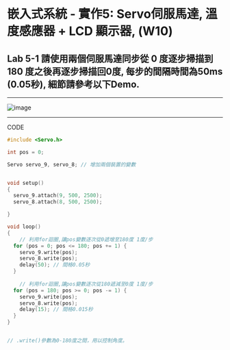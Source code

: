 #   嵌入式系統 - 實作5: Servo伺服馬達, 溫度感應器 + LCD 顯示器,  (W10)

##  Lab 5-1 請使用兩個伺服馬達同步從 0 度逐步掃描到 180 度之後再逐步掃描回0度, 每步的間隔時間為50ms (0.05秒), 細節請參考以下Demo.

---

![image](https://user-images.githubusercontent.com/63353432/138579307-bb5b419d-74b1-4fea-a301-9dd2b00170d6.png)

---

CODE

````C
#include <Servo.h>

int pos = 0;

Servo servo_9, servo_8; // 增加兩個裝置的變數


void setup()
{
  servo_9.attach(9, 500, 2500);
  servo_8.attach(8, 500, 2500);

}

void loop()
{
	// 利用for迴圈,讓pos變數逐次從0遞增至180度 1度/步
  for (pos = 0; pos <= 180; pos += 1) {
    servo_9.write(pos);
    servo_8.write(pos);
    delay(50); // 間格0.05秒
  }
  
    // 利用for迴圈,讓pos變數逐次從180遞減至0度 1度/步
  for (pos = 180; pos >= 0; pos -= 1) {
    servo_9.write(pos);
    servo_8.write(pos);
    delay(15); // 間格0.015秒
  }  
}


// .write()參數為0-180度之間，用以控制角度。
````
